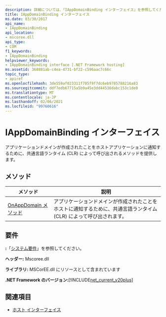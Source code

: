 ```yaml
---
description: 詳細については、「IAppDomainBinding インターフェイス」を参照してください。
title: IAppDomainBinding インターフェイス
ms.date: 03/30/2017
api_name:
- IAppDomainBinding
api_location:
- mscoree.dll
api_type:
- COM
f1_keywords:
- IAppDomainBinding
helpviewer_keywords:
- IAppDomainBinding interface [.NET Framework hosting]
ms.assetid: 368881ab-c4ea-4731-bf22-c596aac7c66c
topic_type:
- apiref
ms.openlocfilehash: 3de559af023311f705f9f7dc6eb9785788216a83
ms.sourcegitcommit: ddf7edb67715a5b9a45e3dd44536dabc153c1de0
ms.translationtype: MT
ms.contentlocale: ja-JP
ms.lasthandoff: 02/06/2021
ms.locfileid: "99760616"
---
```

# <a name="iappdomainbinding-interface"></a>IAppDomainBinding インターフェイス

アプリケーションドメインが作成されたことをホストアプリケーションに通知するために、共通言語ランタイム (CLR) によって呼び出されるメソッドを提供します。  
  
## <a name="methods"></a>メソッド  
  
|メソッド|説明|  
|------------|-----------------|  
|[OnAppDomain メソッド](iappdomainbinding-onappdomain-method.md)|アプリケーションドメインが作成されたことをホストに通知するために、共通言語ランタイム (CLR) によって呼び出されます。|  
  
## <a name="requirements"></a>要件  

 **:**「[システム要件](../../get-started/system-requirements.md)」を参照してください。  
  
 **ヘッダー:** Mscoree.dll  
  
 **ライブラリ:** MSCorEE.dll にリソースとして含まれています  
  
 **.NET Framework のバージョン:**[!INCLUDE[net_current_v20plus](../../../../includes/net-current-v20plus-md.md)]  
  
## <a name="see-also"></a>関連項目

- [ホスト インターフェイス](hosting-interfaces.md)
